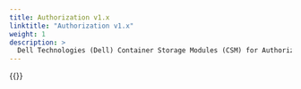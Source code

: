 ```yaml
---
title: Authorization v1.x
linktitle: "Authorization v1.x"
weight: 1
description: >
  Dell Technologies (Dell) Container Storage Modules (CSM) for Authorization Operator deployment
---  
```

{{<include file="content/v2/getting-started/installation/helm/modules/authorizationv1-x.md">}}
